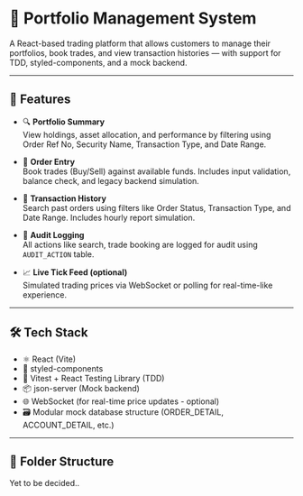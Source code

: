 # 💼 Portfolio Management System

A React-based trading platform that allows customers to manage their portfolios, book trades, and view transaction histories — with support for TDD, styled-components, and a mock backend.

---

## 🚀 Features

- 🔍 **Portfolio Summary**  
  View holdings, asset allocation, and performance by filtering using Order Ref No, Security Name, Transaction Type, and Date Range.

- 🧾 **Order Entry**  
  Book trades (Buy/Sell) against available funds. Includes input validation, balance check, and legacy backend simulation.

- 📜 **Transaction History**  
  Search past orders using filters like Order Status, Transaction Type, and Date Range. Includes hourly report simulation.

- 🔐 **Audit Logging**  
  All actions like search, trade booking are logged for audit using `AUDIT_ACTION` table.

- 📈 **Live Tick Feed (optional)**  
  Simulated trading prices via WebSocket or polling for real-time-like experience.

---

## 🛠 Tech Stack

- ⚛️ React (Vite)
- 🎨 styled-components
- 🧪 Vitest + React Testing Library (TDD)
- 📦 json-server (Mock backend)
- 🌐 WebSocket (for real-time price updates - optional)
- 🗃️ Modular mock database structure (ORDER_DETAIL, ACCOUNT_DETAIL, etc.)

---

## 📂 Folder Structure

Yet to be decided..
